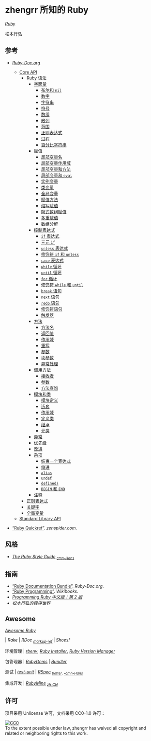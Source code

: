 # zhengrr 所知的 Ruby

[*Ruby*](https://www.ruby-lang.org/ "Ruby, 1995")

松本行弘

## 参考

*   [*Ruby-Doc.org*](https://ruby-doc.org/)
    *   [Core API](https://ruby-doc.org/core/)
        *   [Ruby 语法](https://ruby-doc.org/core/doc/syntax_rdoc.html)
            *   [字面量](https://ruby-doc.org/core/doc/syntax/literals_rdoc.html)
                *   [布尔和 `nil`](https://ruby-doc.org/core/doc/syntax/literals_rdoc.html#label-Booleans+and+nil)
                *   [数字](https://ruby-doc.org/core/doc/syntax/literals_rdoc.html)
                *   [字符串](https://ruby-doc.org/core/doc/syntax/literals_rdoc.html#label-Strings)
                *   [符号](https://ruby-doc.org/core/doc/syntax/literals_rdoc.html#label-Symbols)
                *   [数组](https://ruby-doc.org/core/doc/syntax/literals_rdoc.html#label-Arrays)
                *   [散列](https://ruby-doc.org/core/doc/syntax/literals_rdoc.html#label-Hashes)
                *   [范围](https://ruby-doc.org/core/doc/syntax/literals_rdoc.html#label-Ranges)
                *   [正则表达式](https://ruby-doc.org/core/doc/syntax/literals_rdoc.html#label-Regular+Expressions)
                *   [过程](https://ruby-doc.org/core/doc/syntax/literals_rdoc.html#label-Procs)
                *   [百分比字符串](https://ruby-doc.org/core/doc/syntax/literals_rdoc.html#label-Percent+Strings)
            *   [赋值](https://ruby-doc.org/core/doc/syntax/assignment_rdoc.html)
                *   [局部变量名](https://ruby-doc.org/core/doc/syntax/assignment_rdoc.html#label-Local+Variable+Names)
                *   [局部变量作用域](https://ruby-doc.org/core/doc/syntax/assignment_rdoc.html#label-Local+Variable+Scope)
                *   [局部变量和方法](https://ruby-doc.org/core/doc/syntax/assignment_rdoc.html#label-Local+Variables+and+Methods)
                *   [局部变量和 `eval`](https://ruby-doc.org/core/doc/syntax/assignment_rdoc.html#label-Local+Variables+and+eval)
                *   [实例变量](https://ruby-doc.org/core/doc/syntax/assignment_rdoc.html#label-Instance+Variables)
                *   [类变量](https://ruby-doc.org/core/doc/syntax/assignment_rdoc.html#label-Class+Variables)
                *   [全局变量](https://ruby-doc.org/core/doc/syntax/assignment_rdoc.html#label-Global+Variables)
                *   [赋值方法](https://ruby-doc.org/core/doc/syntax/assignment_rdoc.html#label-Assignment+Methods)
                *   [缩写赋值](https://ruby-doc.org/core/doc/syntax/assignment_rdoc.html#label-Abbreviated+Assignment)
                *   [隐式数组赋值](https://ruby-doc.org/core/doc/syntax/assignment_rdoc.html#label-Implicit+Array+Assignment)
                *   [多重赋值](https://ruby-doc.org/core/doc/syntax/assignment_rdoc.html#label-Multiple+Assignment)
                *   [数组分解](https://ruby-doc.org/core/doc/syntax/assignment_rdoc.html#label-Array+Decomposition)
            *   [控制表达式](https://ruby-doc.org/core/doc/syntax/control_expressions_rdoc.html)
                *   [`if` 表达式](https://ruby-doc.org/core/doc/syntax/control_expressions_rdoc.html#label-if+Expression)
                *   [三元 `if`](https://ruby-doc.org/core/doc/syntax/control_expressions_rdoc.html#label-Ternary+if)
                *   [`unless` 表达式](https://ruby-doc.org/core/doc/syntax/control_expressions_rdoc.html#label-unless+Expression)
                *   [修饰符 `if` 和 `unless`](https://ruby-doc.org/core/doc/syntax/control_expressions_rdoc.html#label-Modifier+if+and+unless)
                *   [`case` 表达式](https://ruby-doc.org/core/doc/syntax/control_expressions_rdoc.html#label-case+Expression)
                *   [`while` 循环](https://ruby-doc.org/core/doc/syntax/control_expressions_rdoc.html#label-while+Loop)
                *   [`until` 循环](https://ruby-doc.org/core/doc/syntax/control_expressions_rdoc.html#label-until+Loop)
                *   [`for` 循环](https://ruby-doc.org/core/doc/syntax/control_expressions_rdoc.html#label-for+Loop)
                *   [修饰符 `while` 和 `until`](https://ruby-doc.org/core/doc/syntax/control_expressions_rdoc.html#label-Modifier+while+and+until)
                *   [`break` 语句](https://ruby-doc.org/core/doc/syntax/control_expressions_rdoc.html#label-break+Statement)
                *   [`next` 语句](https://ruby-doc.org/core/doc/syntax/control_expressions_rdoc.html#label-next+Statement)
                *   [`redo` 语句](https://ruby-doc.org/core/doc/syntax/control_expressions_rdoc.html#label-redo+Statement)
                *   [修饰符语句](https://ruby-doc.org/core/doc/syntax/control_expressions_rdoc.html#label-Modifier+Statements)
                *   [触发器](https://ruby-doc.org/core/doc/syntax/control_expressions_rdoc.html#label-Flip-Flop)
            *   [方法](https://ruby-doc.org/core/doc/syntax/methods_rdoc.html)
                *   [方法名](https://ruby-doc.org/core/doc/syntax/methods_rdoc.html#label-Method+Names)
                *   [返回值](https://ruby-doc.org/core/doc/syntax/methods_rdoc.html#label-Return+Values)
                *   [作用域](https://ruby-doc.org/core/doc/syntax/methods_rdoc.html#label-Scope)
                *   [重写](https://ruby-doc.org/core/doc/syntax/methods_rdoc.html#label-Overriding)
                *   [参数](https://ruby-doc.org/core/doc/syntax/methods_rdoc.html#label-Arguments)
                *   [块参数](https://ruby-doc.org/core/doc/syntax/methods_rdoc.html#label-Block+Argument)
                *   [异常处理](https://ruby-doc.org/core/doc/syntax/methods_rdoc.html#label-Exception+Handling)
            *   [调用方法](https://ruby-doc.org/core/doc/syntax/calling_methods_rdoc.html)
                *   [接收者](https://ruby-doc.org/core/doc/syntax/calling_methods_rdoc.html#label-Receiver)
                *   [参数](https://ruby-doc.org/core/doc/syntax/calling_methods_rdoc.html#label-Arguments)
                *   [方法查询](https://ruby-doc.org/core/doc/syntax/calling_methods_rdoc.html#label-Method+Lookup)
            *   [模块和类](https://ruby-doc.org/core/doc/syntax/modules_and_classes_rdoc.html)
                *   [模块定义](https://ruby-doc.org/core/doc/syntax/modules_and_classes_rdoc.html#label-Module+Definition)
                *   [嵌套](https://ruby-doc.org/core/doc/syntax/modules_and_classes_rdoc.html#label-Nesting)
                *   [作用域](https://ruby-doc.org/core/doc/syntax/modules_and_classes_rdoc.html#label-Scope)
                *   [定义类](https://ruby-doc.org/core/doc/syntax/modules_and_classes_rdoc.html#label-Defining+a+class)
                *   [继承](https://ruby-doc.org/core/doc/syntax/modules_and_classes_rdoc.html#label-Inheritance)
                *   [元类](https://ruby-doc.org/core/doc/syntax/modules_and_classes_rdoc.html#label-Singleton+Classes)
            *   [异常](https://ruby-doc.org/core/doc/syntax/exceptions_rdoc.html)
            *   [优先级](https://ruby-doc.org/core/doc/syntax/precedence_rdoc.html)
            *   [改进](https://ruby-doc.org/core/doc/syntax/refinements_rdoc.html)
            *   [杂项](https://ruby-doc.org/core/doc/syntax/miscellaneous_rdoc.html)
                *   [结束一个表达式](https://ruby-doc.org/core/doc/syntax/miscellaneous_rdoc.html#label-Ending+an+Expression)
                *   [缩进](https://ruby-doc.org/core/doc/syntax/miscellaneous_rdoc.html#label-Indentation)
                *   [`alias`](https://ruby-doc.org/core/doc/syntax/miscellaneous_rdoc.html#label-alias)
                *   [`undef`](https://ruby-doc.org/core/doc/syntax/miscellaneous_rdoc.html#label-undef)
                *   [`defined?`](https://ruby-doc.org/core/doc/syntax/miscellaneous_rdoc.html#label-defined-3F)
                *   [`BEGIN` 和 `END`](https://ruby-doc.org/core/doc/syntax/miscellaneous_rdoc.html#label-BEGIN+and+END)
            *   [注释](https://ruby-doc.org/core/doc/syntax/comments_rdoc.html)
        *   [正则表达式](https://ruby-doc.org/core/doc/regexp_rdoc.html)
        *   [关键字](https://ruby-doc.org/core/doc/keywords_rdoc.html)
        *   [全局变量](https://ruby-doc.org/core/doc/globals_rdoc.html)
    *   [Standard Library API](https://ruby-doc.org/stdlib/)


*   [“Ruby Quickref”](http://zenspider.com/ruby/quickref.html). *zenspider.com*.

## 风格

*   [*The Ruby Style Guide*](https://github.com/rubocop-hq/ruby-style-guide) <sub>
        [*cmn-Hans*](https://github.com/JuanitoFatas/ruby-style-guide/blob/master/README-zhCN.md) </sub>

## 指南

*   [“Ruby Documentation Bundle”](https://ruby-doc.org/docs/ruby-doc-bundle/). *Ruby-Doc.org*.
*   [“Ruby Programming”](https://wikibooks.org/wiki/Ruby_Programming). *Wikibooks*.
*   [*Programming Ruby 中文版：第 2 版*](http://zbgb.org/278/ZdocDetail3691109.htm "ISBN 978-7-121-03815-0")
*   *松本行弘的程序世界*

## Awesome

[*Awesome Ruby*](https://awesome-ruby.com/)

| [*Rake*](https://ruby.github.io/rake/)
| [*RDoc*](https://ruby.github.io/rdoc/) <sub>
      [*markup-ref*](https://ruby.github.io/rdoc/RDoc/Markup.html#class-RDoc::Markup-label-RDoc+Markup+Reference) </sub>
| [*Shoes!*](http://shoesrb.com/)

环境管理
| [*rbenv*](https://github.com/rbenv/rbenv),
  [*Ruby Installer*](https://rubyinstaller.org/),
  [*Ruby Version Manager*](https://rvm.io/)

包管理器
| [*RubyGems*](https://rubygems.org/)
| [*Bundler*](https://bundler.io/)

测试
| [*test-unit*](https://test-unit.github.io/)
| [*RSpec*](https://rspec.info/) <sub>
      [*better*](http://betterspecs.org/),
      [*-cmn-Hans*](http://betterspecs.org/zh_cn/) </sub>

集成开发
| [*RubyMine*](https://jetbrains.com/ruby/) <sub>
      [*zh_CN*](https://github.com/pingfangx/jetbrains-in-chinese/tree/master/RubyMine) </sub>

## 许可

项目采用 Unlicense 许可，文档采用 CC0-1.0 许可：

<p xmlns:dct="https://purl.org/dc/terms/">
  <a rel="license"
     href="https://creativecommons.org/publicdomain/zero/1.0/">
    <img src="https://licensebuttons.net/p/zero/1.0/88x31.png" style="border-style: none;" alt="CC0" />
  </a>
  <br />
  To the extent possible under law,
  <span resource="[_:publisher]" rel="dct:publisher">
    <span property="dct:title">zhengrr</span></span>
  has waived all copyright and related or neighboring rights to this work.
</p>
